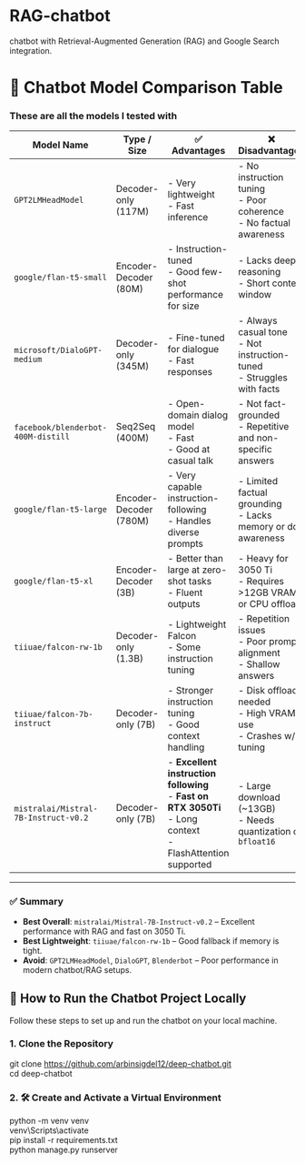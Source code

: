 # RAG-chatbot
chatbot with Retrieval-Augmented Generation (RAG) and Google Search integration.

# 🧠 Chatbot Model Comparison Table
### These are all the models I tested with

| Model Name                          | Type / Size          | ✅ Advantages                                                                 | ❌ Disadvantages                                                            | RAG Suitability | GPU Feasibility |
|-------------------------------------|-----------------------|------------------------------------------------------------------------------|-----------------------------------------------------------------------------|------------------|------------------|
| `GPT2LMHeadModel`                   | Decoder-only (117M)   | - Very lightweight<br>- Fast inference                                       | - No instruction tuning<br>- Poor coherence<br>- No factual awareness      | ❌ Weak           | ✅ Very Easy      |
| `google/flan-t5-small`             | Encoder-Decoder (80M) | - Instruction-tuned<br>- Good few-shot performance for size                 | - Lacks deep reasoning<br>- Short context window                           | ⚠️ Basic          | ✅ Very Easy      |
| `microsoft/DialoGPT-medium`        | Decoder-only (345M)   | - Fine-tuned for dialogue<br>- Fast responses                               | - Always casual tone<br>- Not instruction-tuned<br>- Struggles with facts  | ❌ Weak           | ✅ Easy           |
| `facebook/blenderbot-400M-distill` | Seq2Seq (400M)        | - Open-domain dialog model<br>- Fast<br>- Good at casual talk               | - Not fact-grounded<br>- Repetitive and non-specific answers               | ❌ Weak           | ✅ Easy           |
| `google/flan-t5-large`             | Encoder-Decoder (780M)| - Very capable instruction-following<br>- Handles diverse prompts            | - Limited factual grounding<br>- Lacks memory or doc awareness             | ⚠️ Medium         | ✅ OK (slow)      |
| `google/flan-t5-xl`                | Encoder-Decoder (3B)  | - Better than large at zero-shot tasks<br>- Fluent outputs                  | - Heavy for 3050 Ti<br>- Requires >12GB VRAM or CPU offload                | ⚠️ Medium         | ❌ Challenging    |
| `tiiuae/falcon-rw-1b`              | Decoder-only (1.3B)   | - Lightweight Falcon<br>- Some instruction tuning                           | - Repetition issues<br>- Poor prompt alignment<br>- Shallow answers        | ⚠️ Weak           | ✅ Good           |
| `tiiuae/falcon-7b-instruct`        | Decoder-only (7B)     | - Stronger instruction tuning<br>- Good context handling                     | - Disk offload needed<br>- High VRAM use<br>- Crashes w/o tuning           | ✅ Good           | ⚠️ Hard (offload) |
| `mistralai/Mistral-7B-Instruct-v0.2`| Decoder-only (7B)     | - **Excellent instruction following**<br>- **Fast on RTX 3050Ti**<br>- Long context<br>- FlashAttention supported | - Large download (~13GB)<br>- Needs quantization or `bfloat16`             | ✅ **Best**       | ✅ **Efficient**  |

---

### ✅ Summary

- **Best Overall**: `mistralai/Mistral-7B-Instruct-v0.2` – Excellent performance with RAG and fast on 3050 Ti.
- **Best Lightweight**: `tiiuae/falcon-rw-1b` – Good fallback if memory is tight.
- **Avoid**: `GPT2LMHeadModel`, `DialoGPT`, `Blenderbot` – Poor performance in modern chatbot/RAG setups.

## 🚀 How to Run the Chatbot Project Locally

Follow these steps to set up and run the chatbot on your local machine.

### 1. Clone the Repository
git clone https://github.com/arbinsigdel12/deep-chatbot.git<br>
cd deep-chatbot

### 2. 🛠️ Create and Activate a Virtual Environment
python -m venv venv<br>
venv\Scripts\activate <!-- for windows --><br>
pip install -r requirements.txt<br>
python manage.py runserver<br>


